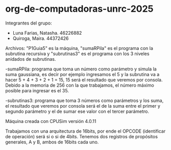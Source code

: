 # org-de-computadoras-unrc-2025

Integrantes del grupo: 
- Luna Farias, Natasha. 46226882
- Quiroga, Maira. 44372426
  
Archivos: "P1Guia5" es la máquina, "sumaRPila" es el programa con la subrutina recursiva y "subrutinas3" es el programa con los 3 niveles anidados de subrutinas.

-sumaRPila: programa que toma un número como parámetro y simula la suma gaussiana, es decir por ejemplo ingresamos el 5 y la subrutina va a hacer 5 + 4 + 3 + 2 + 1 = 15, 15 será el resultado que veremos por consola. Debido a la memoria de 256 con la que trabajamos, el número máximo posible para ingresar es el 35.

-subrutinas3: programa que toma 3 números como parámetros y los suma, el resultado que veremos por consola será el de la suma entre el primer y segundo parámetro y el de sumar ese valor con el tercer parámetro. 

Máquina creada con CPUSim versión 4.0.11

Trabajamos con una arquitectura de 16bits, por ende el OPCODE (identificar de operación) será si o si de 4bits. Tenemos dos registros de propósitos generales, A y B, ambos de 16bits cada uno. 

